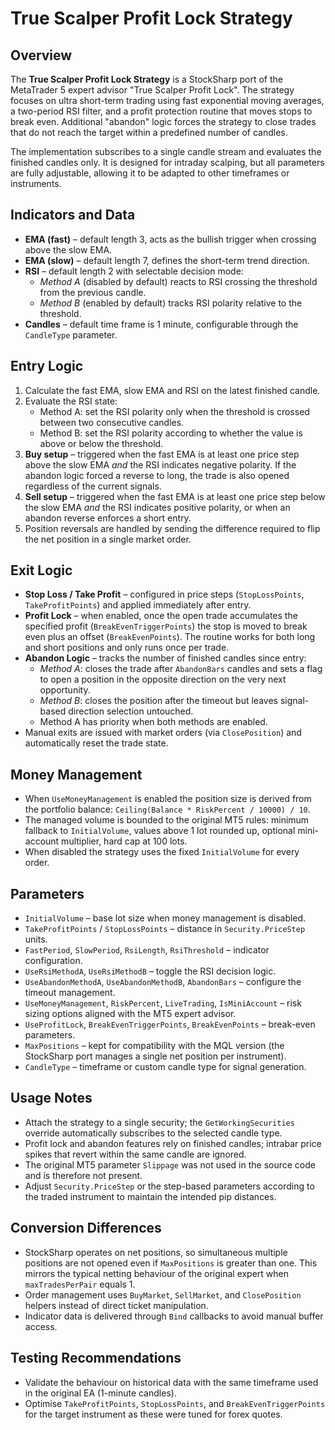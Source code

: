 # True Scalper Profit Lock Strategy

## Overview
The **True Scalper Profit Lock Strategy** is a StockSharp port of the MetaTrader 5 expert advisor "True Scalper Profit Lock". The strategy focuses on ultra short-term trading using fast exponential moving averages, a two-period RSI filter, and a profit protection routine that moves stops to break even. Additional "abandon" logic forces the strategy to close trades that do not reach the target within a predefined number of candles.

The implementation subscribes to a single candle stream and evaluates the finished candles only. It is designed for intraday scalping, but all parameters are fully adjustable, allowing it to be adapted to other timeframes or instruments.

## Indicators and Data
- **EMA (fast)** – default length 3, acts as the bullish trigger when crossing above the slow EMA.
- **EMA (slow)** – default length 7, defines the short-term trend direction.
- **RSI** – default length 2 with selectable decision mode:
  - *Method A* (disabled by default) reacts to RSI crossing the threshold from the previous candle.
  - *Method B* (enabled by default) tracks RSI polarity relative to the threshold.
- **Candles** – default time frame is 1 minute, configurable through the `CandleType` parameter.

## Entry Logic
1. Calculate the fast EMA, slow EMA and RSI on the latest finished candle.
2. Evaluate the RSI state:
   - Method A: set the RSI polarity only when the threshold is crossed between two consecutive candles.
   - Method B: set the RSI polarity according to whether the value is above or below the threshold.
3. **Buy setup** – triggered when the fast EMA is at least one price step above the slow EMA *and* the RSI indicates negative polarity. If the abandon logic forced a reverse to long, the trade is also opened regardless of the current signals.
4. **Sell setup** – triggered when the fast EMA is at least one price step below the slow EMA *and* the RSI indicates positive polarity, or when an abandon reverse enforces a short entry.
5. Position reversals are handled by sending the difference required to flip the net position in a single market order.

## Exit Logic
- **Stop Loss / Take Profit** – configured in price steps (`StopLossPoints`, `TakeProfitPoints`) and applied immediately after entry.
- **Profit Lock** – when enabled, once the open trade accumulates the specified profit (`BreakEvenTriggerPoints`) the stop is moved to break even plus an offset (`BreakEvenPoints`). The routine works for both long and short positions and only runs once per trade.
- **Abandon Logic** – tracks the number of finished candles since entry:
  - *Method A*: closes the trade after `AbandonBars` candles and sets a flag to open a position in the opposite direction on the very next opportunity.
  - *Method B*: closes the position after the timeout but leaves signal-based direction selection untouched.
  - Method A has priority when both methods are enabled.
- Manual exits are issued with market orders (via `ClosePosition`) and automatically reset the trade state.

## Money Management
- When `UseMoneyManagement` is enabled the position size is derived from the portfolio balance: `Ceiling(Balance * RiskPercent / 10000) / 10`.
- The managed volume is bounded to the original MT5 rules: minimum fallback to `InitialVolume`, values above 1 lot rounded up, optional mini-account multiplier, hard cap at 100 lots.
- When disabled the strategy uses the fixed `InitialVolume` for every order.

## Parameters
- `InitialVolume` – base lot size when money management is disabled.
- `TakeProfitPoints` / `StopLossPoints` – distance in `Security.PriceStep` units.
- `FastPeriod`, `SlowPeriod`, `RsiLength`, `RsiThreshold` – indicator configuration.
- `UseRsiMethodA`, `UseRsiMethodB` – toggle the RSI decision logic.
- `UseAbandonMethodA`, `UseAbandonMethodB`, `AbandonBars` – configure the timeout management.
- `UseMoneyManagement`, `RiskPercent`, `LiveTrading`, `IsMiniAccount` – risk sizing options aligned with the MT5 expert advisor.
- `UseProfitLock`, `BreakEvenTriggerPoints`, `BreakEvenPoints` – break-even parameters.
- `MaxPositions` – kept for compatibility with the MQL version (the StockSharp port manages a single net position per instrument).
- `CandleType` – timeframe or custom candle type for signal generation.

## Usage Notes
- Attach the strategy to a single security; the `GetWorkingSecurities` override automatically subscribes to the selected candle type.
- Profit lock and abandon features rely on finished candles; intrabar price spikes that revert within the same candle are ignored.
- The original MT5 parameter `Slippage` was not used in the source code and is therefore not present.
- Adjust `Security.PriceStep` or the step-based parameters according to the traded instrument to maintain the intended pip distances.

## Conversion Differences
- StockSharp operates on net positions, so simultaneous multiple positions are not opened even if `MaxPositions` is greater than one. This mirrors the typical netting behaviour of the original expert when `maxTradesPerPair` equals 1.
- Order management uses `BuyMarket`, `SellMarket`, and `ClosePosition` helpers instead of direct ticket manipulation.
- Indicator data is delivered through `Bind` callbacks to avoid manual buffer access.

## Testing Recommendations
- Validate the behaviour on historical data with the same timeframe used in the original EA (1-minute candles).
- Optimise `TakeProfitPoints`, `StopLossPoints`, and `BreakEvenTriggerPoints` for the target instrument as these were tuned for forex quotes.
